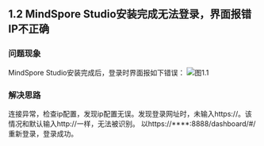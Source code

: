 ## 1.2 MindSpore Studio安装完成无法登录，界面报错IP不正确
### 问题现象
MindSpore Studio安装完成后，登录时界面报如下错误：
![图1.1](https://gitee.com/Atlas200DK/FAQ/raw/master/part1/img/1-1.jpg)

### 解决思路
连接异常，检查ip配置，发现ip配置无误。发现登录网址时，未输入https://。该情况和默认输入http://一样，无法被识别。
以https://****:8888/dashboard/#/重新登录，登录成功。
